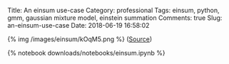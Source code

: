 Title: An einsum use-case
Category: professional
Tags: einsum, python, gmm, gaussian mixture model, einstein summation
Comments: true
Slug: an-einsum-use-case
Date: 2018-06-19 16:58:02

{% img /images/einsum/kOqM5.png %}
([Source](https://stackoverflow.com/questions/26089893/understanding-numpys-einsum))

{% notebook downloads/notebooks/einsum.ipynb %}
